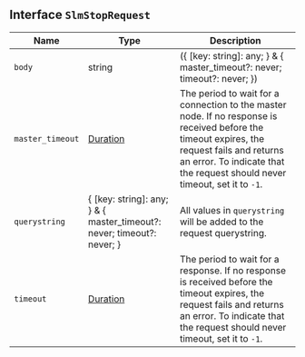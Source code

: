 ## Interface `SlmStopRequest`

| Name | Type | Description |
| - | - | - |
| `body` | string | ({ [key: string]: any; } & { master_timeout?: never; timeout?: never; }) | All values in `body` will be added to the request body. |
| `master_timeout` | [Duration](./Duration.md) | The period to wait for a connection to the master node. If no response is received before the timeout expires, the request fails and returns an error. To indicate that the request should never timeout, set it to `-1`. |
| `querystring` | { [key: string]: any; } & { master_timeout?: never; timeout?: never; } | All values in `querystring` will be added to the request querystring. |
| `timeout` | [Duration](./Duration.md) | The period to wait for a response. If no response is received before the timeout expires, the request fails and returns an error. To indicate that the request should never timeout, set it to `-1`. |

